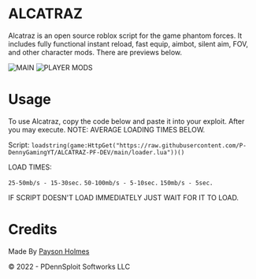 # ALCATRAZ

Alcatraz is an open source roblox script for the game phantom forces. It includes fully functional instant reload, fast equip, aimbot, silent aim, FOV, and other character mods. There are previews below.

![MAIN](https://raw.githubusercontent.com/P-DennyGamingYT/ALCATRAZ-PF/main/images/m.PNG)
![PLAYER MODS](https://raw.githubusercontent.com/P-DennyGamingYT/ALCATRAZ-PF/main/images/pm.PNG)

# Usage

To use Alcatraz, copy the code below and paste it into your exploit. After you may execute. NOTE: AVERAGE LOADING TIMES BELOW.

Script: ```loadstring(game:HttpGet("https://raw.githubusercontent.com/P-DennyGamingYT/ALCATRAZ-PF-DEV/main/loader.lua"))()```

LOAD TIMES:

```25-50mb/s - 15-30sec.```
```50-100mb/s - 5-10sec.```
```150mb/s - 5sec.```

IF SCRIPT DOESN'T LOAD IMMEDIATELY JUST WAIT FOR IT TO LOAD.

# Credits

Made By [Payson Holmes](https://github.com/P-DennyGamingYT/)

&copy; 2022 - PDennSploit Softworks LLC

